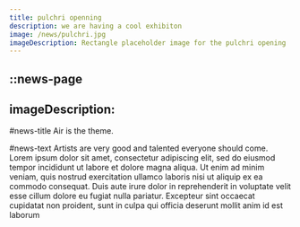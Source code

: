 ```yaml
---
title: pulchri openning
description: we are having a cool exhibiton
image: /news/pulchri.jpg
imageDescription: Rectangle placeholder image for the pulchri opening
---
```


::news-page
---
imageDescription: 
---
#news-title
Air is the theme.

#news-text
Artists are very good and talented everyone should come. Lorem ipsum dolor sit amet, consectetur adipiscing elit, sed do eiusmod tempor incididunt ut labore et dolore magna aliqua. Ut enim ad minim veniam, quis nostrud exercitation ullamco laboris nisi ut aliquip ex ea commodo consequat. Duis aute irure dolor in reprehenderit in voluptate velit esse cillum dolore eu fugiat nulla pariatur. Excepteur sint occaecat cupidatat non proident, sunt in culpa qui officia deserunt mollit anim id est laborum
